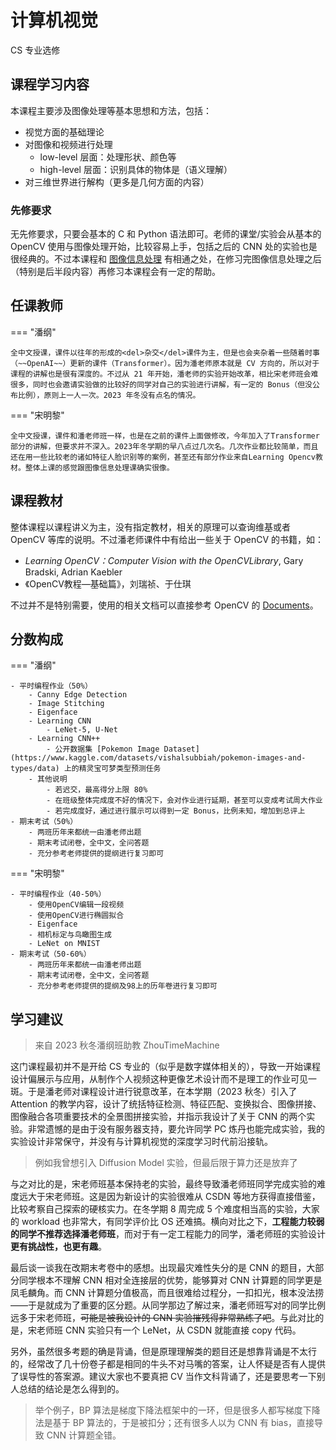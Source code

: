 # 计算机视觉
<div class="badges">
<span class="badge cs-badge">CS 专业选修</span>
</div>

## 课程学习内容

本课程主要涉及图像处理等基本思想和方法，包括：

- 视觉方面的基础理论
- 对图像和视频进行处理
    - low-level 层面：处理形状、颜色等
    - high-level 层面：识别具体的物体是（语义理解）
- 对三维世界进行解构（更多是几何方面的内容）

### 先修要求

无先修要求，只要会基本的 C 和 Python 语法即可。老师的课堂/实验会从基本的 OpenCV 使用与图像处理开始，比较容易上手，包括之后的 CNN 处的实验也是很经典的。不过本课程和 [图像信息处理](../digital_image_processing) 有相通之处，在修习完图像信息处理之后（特别是后半段内容）再修习本课程会有一定的帮助。

## 任课教师

=== "潘纲"

    全中文授课，课件以往年的形成的<del>杂交</del>课件为主，但是也会夹杂着一些随着时事（~~OpenAI~~）更新的课件（Transformer）。因为潘老师原本就是 CV 方向的，所以对于课程的讲解也是很有深度的。不过从 21 年开始，潘老师的实验开始改革，相比宋老师班会难很多，同时也会邀请实验做的比较好的同学对自己的实验进行讲解，有一定的 Bonus（但没公布比例），原则上一人一次。2023 年冬没有点名的情况。

=== "宋明黎" 

    全中文授课，课件和潘老师班一样，也是在之前的课件上面做修改，今年加入了Transformer部分的讲解，但要求并不深入。2023年冬学期的早八点过几次名。几次作业都比较简单，而且还在用一些比较老的诸如特征人脸识别等的案例，甚至还有部分作业来自Learning Opencv教材。整体上课的感觉跟图像信息处理课确实很像。

## 课程教材

整体课程以课程讲义为主，没有指定教材，相关的原理可以查询维基或者 OpenCV 等库的说明。不过潘老师课件中有给出一些关于 OpenCV 的书籍，如：

- *Learning OpenCV：Computer Vision with the OpenCVLibrary*, Gary Bradski, Adrian Kaebler
- 《OpenCV教程—基础篇》，刘瑞祯、于仕琪

不过并不是特别需要，使用的相关文档可以直接参考 OpenCV 的 [Documents](https://docs.opencv.org/4.x/d1/dfb/intro.html)。

## 分数构成

=== "潘纲"

    - 平时编程作业（50%）
        - Canny Edge Detection
        - Image Stitching
        - Eigenface
        - Learning CNN
            - LeNet-5, U-Net
        - Learning CNN++
            - 公开数据集 [Pokemon Image Dataset](https://www.kaggle.com/datasets/vishalsubbiah/pokemon-images-and-types/data) 上的精灵宝可梦类型预测任务
        - 其他说明
            - 若迟交，最高得分上限 80%
            - 在班级整体完成度不好的情况下，会对作业进行延期，甚至可以变成考试周大作业
            - 若完成度好，通过进行展示可以得到一定 Bonus，比例未知，增加到总评上
    - 期末考试（50%）
        - 两班历年来都统一由潘老师出题
        - 期末考试闭卷，全中文，全问答题
        - 充分参考老师提供的提纲进行复习即可

=== "宋明黎" 

    - 平时编程作业（40-50%）
        - 使用OpenCV编辑一段视频
        - 使用OpenCV进行椭圆拟合
        - Eigenface
        - 相机标定与鸟瞰图生成
        - LeNet on MNIST
    - 期末考试（50-60%）
        - 两班历年来都统一由潘老师出题
        - 期末考试闭卷，全中文，全问答题
        - 充分参考老师提供的提纲及98上的历年卷进行复习即可

## 学习建议

> 来自 2023 秋冬潘纲班助教 ZhouTimeMachine

这门课程最初并不是开给 CS 专业的（似乎是数字媒体相关的），导致一开始课程设计偏展示与应用，从制作个人视频这种更像艺术设计而不是理工的作业可见一斑。于是潘老师对课程设计进行锐意改革，在本学期（2023 秋冬）引入了 Attention 的教学内容，设计了统括特征检测、特征匹配、变换拟合、图像拼接、图像融合各项重要技术的全景图拼接实验，并指示我设计了关于 CNN 的两个实验。非常遗憾的是由于没有服务器支持，要允许同学 PC 炼丹也能完成实验，我的实验设计非常保守，并没有与计算机视觉的深度学习时代前沿接轨。

> 例如我曾想引入 Diffusion Model 实验，但最后限于算力还是放弃了

与之对比的是，宋老师班基本保持老的实验，最终导致潘老师班同学完成实验的难度远大于宋老师班。这是因为新设计的实验很难从 CSDN 等地方获得直接借鉴，比较考察自己探索的硬核实力。在冬学期 8 周完成 5 个难度相当高的实验，大家的 workload 也非常大，有同学评价比 OS 还难搞。横向对比之下，**工程能力较弱的同学不推荐选择潘老师班**，而对于有一定工程能力的同学，潘老师班的实验设计**更有挑战性，也更有趣**。

最后谈一谈我在改期末考卷中的感想。出现最灾难性失分的是 CNN 的题目，大部分同学根本不理解 CNN 相对全连接层的优势，能够算对 CNN 计算题的同学更是凤毛麟角。而 CNN 计算题分值极高，而且很难给过程分，一扣扣光，根本没法捞——于是就成为了重要的区分题。从同学那边了解过来，潘老师班写对的同学比例远多于宋老师班，<del>可能是被我设计的 CNN 实验摧残得非常熟练了吧</del>。与此对比的是，宋老师班 CNN 实验只有一个 LeNet，从 CSDN 就能直接 copy 代码。

另外，虽然很多考题的确是背诵，但是原理理解类的题目还是想靠背诵是不太行的，经常改了几十份卷子都是相同的牛头不对马嘴的答案，让人怀疑是否有人提供了误导性的答案源。建议大家也不要真把 CV 当作文科背诵了，还是要思考一下别人总结的结论是怎么得到的。

> 举个例子，BP 算法是梯度下降法框架中的一环，但是很多人都写梯度下降法是基于 BP 算法的，于是被扣分；还有很多人以为 CNN 有 bias，直接导致 CNN 计算题全错。
